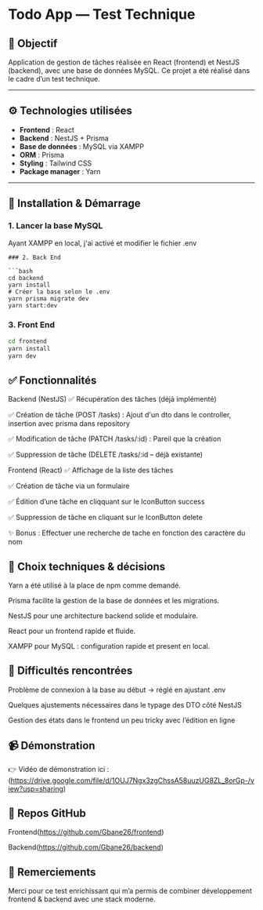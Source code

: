 # Todo App — Test Technique

## 📌 Objectif

Application de gestion de tâches réalisée en React (frontend) et NestJS (backend), avec une base de données MySQL. Ce projet a été réalisé dans le cadre d’un test technique.

---

## ⚙️ Technologies utilisées

- **Frontend** : React 
- **Backend** : NestJS + Prisma
- **Base de données** : MySQL via XAMPP
- **ORM** : Prisma
- **Styling** : Tailwind CSS
- **Package manager** : Yarn

---

## 🚀 Installation & Démarrage

### 1. Lancer la base MySQL
Ayant XAMPP en local, j'ai activé et modifier le fichier .env
```
### 2. Back End

```bash
cd backend
yarn install
# Créer la base selon le .env
yarn prisma migrate dev
yarn start:dev
``` 

### 3. Front End

```bash
cd frontend
yarn install
yarn dev
``` 

## ✅ Fonctionnalités

Backend (NestJS)
✅ Récupération des tâches (déjà implémenté)

✅ Création de tâche (POST /tasks) : Ajout d'un dto dans le controller, insertion avec prisma dans repository

✅ Modification de tâche (PATCH /tasks/:id) : Pareil que la création 

✅ Suppression de tâche (DELETE /tasks/:id – déjà existante)

Frontend (React)
✅ Affichage de la liste des tâches

✅ Création de tâche via un formulaire

✅ Édition d’une tâche en cliqquant sur le IconButton success 

✅ Suppression de tâche en cliquant sur le IconButton delete

✨ Bonus : Effectuer une recherche de tache en fonction des caractère du nom


## 🧠 Choix techniques & décisions
Yarn a été utilisé à la place de npm comme demandé.

Prisma facilite la gestion de la base de données et les migrations.

NestJS pour une architecture backend solide et modulaire.

React pour un frontend rapide et fluide.

XAMPP pour MySQL : configuration rapide et present en local.

## 🧩 Difficultés rencontrées


Problème de connexion à la base au début → réglé en ajustant .env

Quelques ajustements nécessaires dans le typage des DTO côté NestJS

Gestion des états dans le frontend un peu tricky avec l’édition en ligne

## 📹 Démonstration
👉 Vidéo de démonstration ici : (https://drive.google.com/file/d/1OUJ7Ngx3zgChssA58uuzUG8ZL_8orGp-/view?usp=sharing)

## 📂 Repos GitHub
Frontend(https://github.com/Gbane26/frontend)

Backend(https://github.com/Gbane26/backend)

## 🙏 Remerciements
Merci pour ce test enrichissant qui m’a permis de combiner développement frontend & backend avec une stack moderne.

